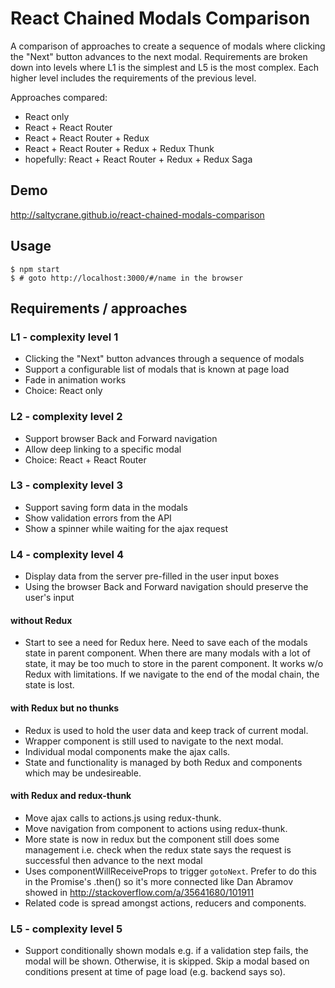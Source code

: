 # React Chained Modals Comparison

A comparison of approaches to create a sequence of modals where clicking the "Next"
button advances to the next modal. Requirements are broken down into levels where
L1 is the simplest and L5 is the most complex. Each higher level includes the
requirements of the previous level.

Approaches compared:

 - React only
 - React + React Router
 - React + React Router + Redux
 - React + React Router + Redux + Redux Thunk
 - hopefully: React + React Router + Redux + Redux Saga
 
## Demo

http://saltycrane.github.io/react-chained-modals-comparison
 
## Usage

    $ npm start
    $ # goto http://localhost:3000/#/name in the browser

## Requirements / approaches

### L1 - complexity level 1

 - Clicking the "Next" button advances through a sequence of modals
 - Support a configurable list of modals that is known at page load
 - Fade in animation works
 - Choice: React only
 
### L2 - complexity level 2

 - Support browser Back and Forward navigation
 - Allow deep linking to a specific modal
 - Choice: React + React Router
 
### L3 - complexity level 3

 - Support saving form data in the modals
 - Show validation errors from the API
 - Show a spinner while waiting for the ajax request

### L4 - complexity level 4

 - Display data from the server pre-filled in the user input boxes
 - Using the browser Back and Forward navigation should preserve the user's input
 
#### without Redux

 - Start to see a need for Redux here. Need to save each of the modals state in parent component.
   When there are many modals with a lot of state, it may be too much to store in the parent component.
   It works w/o Redux with limitations. If we navigate to the end of the modal chain, the state is lost.

#### with Redux but no thunks

 - Redux is used to hold the user data and keep track of current modal.
 - Wrapper component is still used to navigate to the next modal.
 - Individual modal components make the ajax calls.
 - State and functionality is managed by both Redux and components which may be undesireable.

#### with Redux and redux-thunk

 - Move ajax calls to actions.js using redux-thunk.
 - Move navigation from component to actions using redux-thunk.
 - More state is now in redux but the component still does some management
   i.e. check when the redux state says the request is successful then advance to the next modal
 - Uses componentWillReceiveProps to trigger `gotoNext`.
   Prefer to do this in the Promise's .then() so it's more connected like Dan Abramov
   showed in http://stackoverflow.com/a/35641680/101911
 - Related code is spread amongst actions, reducers and components.

### L5 - complexity level 5

 - Support conditionally shown modals
   e.g. if a validation step fails, the modal will be shown. Otherwise, it is skipped.
   Skip a modal based on conditions present at time of page load (e.g. backend says so).
